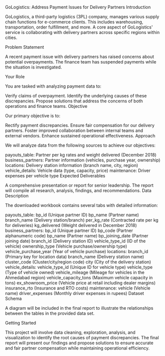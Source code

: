 GoLogistics: Address Payment Issues for Delivery Partners
Introduction

GoLogistics, a third-party logistics (3PL) company, manages various supply chain functions for e-commerce clients. This includes warehousing, transportation, order fulfillment, and more. A core aspect of GoLogistics' service is collaborating with delivery partners across specific regions within cities.

Problem Statement

A recent payment issue with delivery partners has raised concerns about potential overpayments. The finance team has suspended payments while the situation is investigated.

Your Role

You are tasked with analyzing payment data to:

Verify claims of overpayment.
Identify the underlying causes of these discrepancies.
Propose solutions that address the concerns of both operations and finance teams.
Objective

Our primary objective is to:

Rectify payment discrepancies.
Ensure fair compensation for our delivery partners.
Foster improved collaboration between internal teams and external vendors.
Enhance sustained operational effectiveness.
Approach

We will analyze data from the following sources to achieve our objectives:

payouts_table: Partner per kg rates and weight delivered (December 2018)
business_partners: Partner information (vehicles, purchase year, ownership)
locations: Delivery station information (branch name, city, region)
vehicle_details: Vehicle data (type, capacity, price)
maintenance: Driver expenses per vehicle type
Expected Deliverables

A comprehensive presentation or report for senior leadership.
The report will compile all research, analysis, findings, and recommendations.
Data Description

The downloaded workbook contains several tabs with detailed information:

payouts_table:
bp_id (Unique partner ID)
bp_name (Partner name)
branch_name (Delivery station/branch)
per_kg_rate (Contracted rate per kg for deliveries)
kg_delivered (Weight delivered in December 2018)
business_partners:
bp_id (Unique partner ID)
bp_code (Partner alphanumeric code)
bp_name (Partner name)
bp_joining_date (Partner joining date)
branch_id (Delivery station ID)
vehicle_type_id (ID of the vehicle)
ownership_type (Vehicle purchase/ownership type)
vehicle_purchase_year (Year of vehicle purchase)
locations:
branch_id (Primary key for location data)
branch_name (Delivery station name)
cluster_code (Cluster/city/region code)
city (City of the delivery station)
vehicle_details:
vehicle_type_id (Unique ID for vehicle type)
vehicle_type (Type of vehicle owned)
vehicle_mileage (Mileage for vehicles in the Ahmedabad region)
vehicle_capacity_tons (Maximum vehicle capacity in tons)
ex_showroom_price (Vehicle price at retail including dealer margins)
insurance_rto (Insurance and RTO costs)
maintenance:
vehicle (Vehicle name)
driver_expenses (Monthly driver expenses in rupees)
Dataset Schema

A diagram will be included in the final report to illustrate the relationships between the tables in the provided data set.

Getting Started

This project will involve data cleaning, exploration, analysis, and visualization to identify the root causes of payment discrepancies. The final report will present our findings and propose solutions to ensure accurate and fair partner compensation while maintaining operational efficiency.
